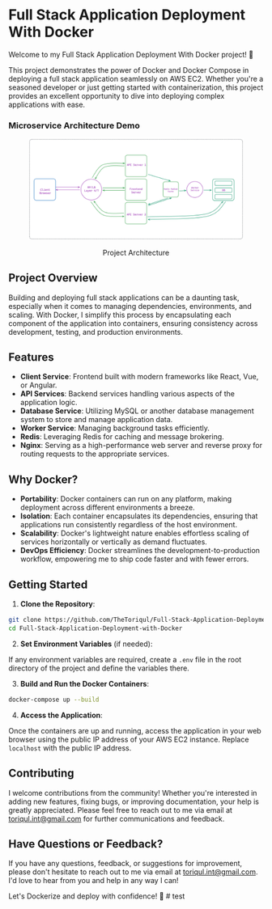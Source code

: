 # Full Stack Application Deployment With Docker

Welcome to my Full Stack Application Deployment With Docker project! 🚀

This project demonstrates the power of Docker and Docker Compose in deploying a full stack application seamlessly on AWS EC2. Whether you're a seasoned developer or just getting started with containerization, this project provides an excellent opportunity to dive into deploying complex applications with ease.


### Microservice Architecture Demo

<figure > 
<p align="center">
  <img src="./project-architecture.png" alt="project architecture" />
  <p align="center">Project Architecture</p> 
</p>
</figure>

## Project Overview

Building and deploying full stack applications can be a daunting task, especially when it comes to managing dependencies, environments, and scaling. With Docker, I simplify this process by encapsulating each component of the application into containers, ensuring consistency across development, testing, and production environments.

## Features

- **Client Service**: Frontend built with modern frameworks like React, Vue, or Angular.
- **API Services**: Backend services handling various aspects of the application logic.
- **Database Service**: Utilizing MySQL or another database management system to store and manage application data.
- **Worker Service**: Managing background tasks efficiently.
- **Redis**: Leveraging Redis for caching and message brokering.
- **Nginx**: Serving as a high-performance web server and reverse proxy for routing requests to the appropriate services.

## Why Docker?

- **Portability**: Docker containers can run on any platform, making deployment across different environments a breeze.
- **Isolation**: Each container encapsulates its dependencies, ensuring that applications run consistently regardless of the host environment.
- **Scalability**: Docker's lightweight nature enables effortless scaling of services horizontally or vertically as demand fluctuates.
- **DevOps Efficiency**: Docker streamlines the development-to-production workflow, empowering me to ship code faster and with fewer errors.

## Getting Started

1. **Clone the Repository**:

```bash
git clone https://github.com/TheToriqul/Full-Stack-Application-Deployment-with-Docker.git
cd Full-Stack-Application-Deployment-with-Docker
```

2. **Set Environment Variables** (if needed):

If any environment variables are required, create a `.env` file in the root directory of the project and define the variables there.

3. **Build and Run the Docker Containers**:

```bash
docker-compose up --build
```

4. **Access the Application**:

Once the containers are up and running, access the application in your web browser using the public IP address of your AWS EC2 instance. Replace `localhost` with the public IP address.

## Contributing

I welcome contributions from the community! Whether you're interested in adding new features, fixing bugs, or improving documentation, your help is greatly appreciated. Please feel free to reach out to me via email at [toriqul.int@gmail.com](mailto:toriqul.int@gmail.com) for further communications and feedback.

## Have Questions or Feedback?

If you have any questions, feedback, or suggestions for improvement, please don't hesitate to reach out to me via email at [toriqul.int@gmail.com](mailto:toriqul.int@gmail.com). I'd love to hear from you and help in any way I can!

Let's Dockerize and deploy with confidence! 🐳 # test

